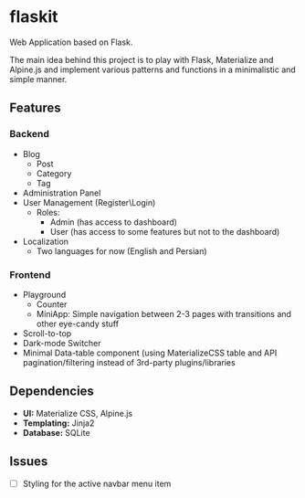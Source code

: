 # flaskit
Web Application based on Flask.

The main idea behind this project is to play with Flask, Materialize and
Alpine.js and implement various patterns and functions in a minimalistic and
simple manner.

## Features
### Backend
- Blog
    - Post
    - Category
    - Tag
- Administration Panel
- User Management (Register\Login)
    - Roles:
        - Admin (has access to dashboard)
        - User (has access to some features but not to the dashboard)
- Localization
    - Two languages for now (English and Persian)

### Frontend
- Playground
    - Counter
    - MiniApp: Simple navigation between 2-3 pages with transitions and other
      eye-candy stuff
- Scroll-to-top
- Dark-mode Switcher
- Minimal Data-table component (using MaterializeCSS table and API
  pagination/filtering instead of 3rd-party plugins/libraries

## Dependencies
- **UI:** Materialize CSS, Alpine.js
- **Templating:** Jinja2
- **Database:** SQLite

## Issues
- [ ] Styling for the active navbar menu item
